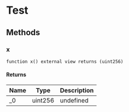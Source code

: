 # Test









## Methods

### x

```solidity
function x() external view returns (uint256)
```






#### Returns

| Name | Type | Description |
|---|---|---|
| _0 | uint256 | undefined |




